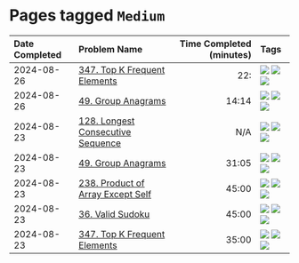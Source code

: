 # Pages tagged `Medium`

|Date Completed|Problem Name|Time Completed  (minutes)|Tags
|:---|:---|---:|:---|
|2024-08-26|[347. Top K Frequent Elements](../347TopKFrequentElements2.md)|22:|[![](https://img.shields.io/badge/tag-Arrays-4b9e32)](../tags/Arrays.md) [![](https://img.shields.io/badge/tag-Hashing-33b5de)](../tags/Hashing.md) [![](https://img.shields.io/badge/tag-Medium-a168f4)](../tags/Medium.md)|
|2024-08-26|[49. Group Anagrams](../49GroupAnagrams2.md)|14:14|[![](https://img.shields.io/badge/tag-Arrays-4b9e32)](../tags/Arrays.md) [![](https://img.shields.io/badge/tag-Hashing-33b5de)](../tags/Hashing.md) [![](https://img.shields.io/badge/tag-Medium-a168f4)](../tags/Medium.md)|
|2024-08-23|[128. Longest Consecutive Sequence](../128LongestConsecutiveSequence.md)|N/A|[![](https://img.shields.io/badge/tag-Arrays-4b9e32)](../tags/Arrays.md) [![](https://img.shields.io/badge/tag-Hashing-33b5de)](../tags/Hashing.md) [![](https://img.shields.io/badge/tag-Medium-a168f4)](../tags/Medium.md)|
|2024-08-23|[49. Group Anagrams](../49GroupAnagrams1.md)|31:05|[![](https://img.shields.io/badge/tag-Arrays-4b9e32)](../tags/Arrays.md) [![](https://img.shields.io/badge/tag-Hashing-33b5de)](../tags/Hashing.md) [![](https://img.shields.io/badge/tag-Medium-a168f4)](../tags/Medium.md)|
|2024-08-23|[238. Product of Array Except Self](../238ProductOfArrayExceptSelf1.md)|45:00|[![](https://img.shields.io/badge/tag-Arrays-4b9e32)](../tags/Arrays.md) [![](https://img.shields.io/badge/tag-Hashing-33b5de)](../tags/Hashing.md) [![](https://img.shields.io/badge/tag-Medium-a168f4)](../tags/Medium.md)|
|2024-08-23|[36. Valid Sudoku](../36ValidSudoku1.md)|45:00|[![](https://img.shields.io/badge/tag-Arrays-4b9e32)](../tags/Arrays.md) [![](https://img.shields.io/badge/tag-Hashing-33b5de)](../tags/Hashing.md) [![](https://img.shields.io/badge/tag-Medium-a168f4)](../tags/Medium.md)|
|2024-08-23|[347. Top K Frequent Elements](../347TopKFrequentElements1.md)|35:00|[![](https://img.shields.io/badge/tag-Arrays-4b9e32)](../tags/Arrays.md) [![](https://img.shields.io/badge/tag-Hashing-33b5de)](../tags/Hashing.md) [![](https://img.shields.io/badge/tag-Medium-a168f4)](../tags/Medium.md)|